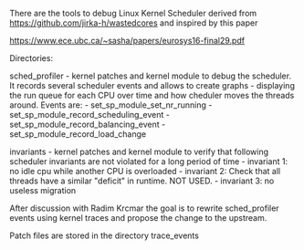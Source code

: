 There are the tools to debug Linux Kernel Scheduler derived from https://github.com/jirka-h/wastedcores and inspired by this paper 

https://www.ece.ubc.ca/~sasha/papers/eurosys16-final29.pdf

Directories:

sched_profiler - kernel patches and kernel module to debug the scheduler. It records several scheduler events and allows to create graphs
               - displaying the run queue for each CPU over time and how cheduler moves the threads around. Events are:
           - set_sp_module_set_nr_running
           - set_sp_module_record_scheduling_event
           - set_sp_module_record_balancing_event
           - set_sp_module_record_load_change

invariants - kernel patches and kernel module to verify that following scheduler invariants are not violated for a long period of time
           - invariant 1: no idle cpu while another CPU is overloaded
           - invariant 2: Check that all threads have a similar "deficit" in runtime. NOT USED.
           - invariant 3: no useless migration

After discussion with Radim Krcmar the goal is to rewrite sched_profiler events using kernel traces and propose the change to the upstream. 

Patch files are stored in the directory trace_events




